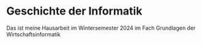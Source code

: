 # Geschichte der Informatik

Das ist meine Hausarbeit im Wintersemester 2024 im Fach Grundlagen der Wirtschaftsinformatik